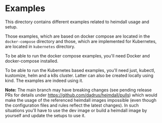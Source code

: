 # Examples

This directory contains different examples related to heimdall usage and setup.

Those examples, which are based on docker compose are located in the `docker-compose` directory and those, which are implemented for Kubernetes, are located in `kubernetes` directory.

To be able to run the docker compose examples, you'll need Docker and docker-compose installed.

To be able to run the Kubernetes based examples, you'll need just, kubectl, kustomize, helm and a k8s cluster. Latter can also be created locally using kind. The examples are indeed using it.

**Note:** The main branch may have breaking changes (see pending release PRs for details under https://github.com/dadrus/heimdall/pulls) which would make the usage of the referenced heimdall images impossible (even though the configuration files and rules reflect the latest changes). In such situations you'll have to use the dev image or build a heimdall image by yourself and update the setups to use it.
